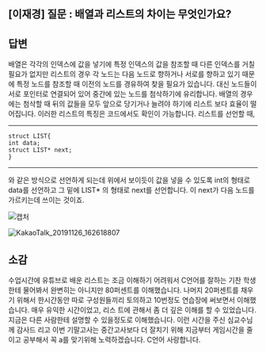 
## [이재경] 질문 : 배열과 리스트의 차이는 무엇인가요?

## 답변 
배열은 각각의 인덱스에 값을 넣기에 특정 인덱스의 값을 참조할 때 다른 인덱스를 거칠 필요가 없지만 
리스트의 경우 각 노드는 다음 노드로 향하거나 서로를 향하고 있기 때문에 특정 노드를 참조할 때
이전의 노드를 경유하여 찾을 필요가 있습니다. 대신 노드들이 서로 포인터로 연결되어 있어 중간에
있는 노드를 첨삭하기에 유리합니다. 배열의 경우에는 첨삭할 때 뒤의 값들을 모두 앞으로 당기거나
늘려야 하기에 리스트 보다 효율이 떨어집니다.
이러한 리스트의 특징은 코드에서도 확인이 가능합니다. 리스트를 선언할 때,

***
	struct LIST{
	int data;
	struct LIST* next;
	}
***
	
와 같은 방식으로 선언하게 되는데 위에서 보이듯이 값을 넣을 수 있도록 int의 형태로 data를 선언하고 
그 밑에 LIST* 의 형태로 next를 선언합니다. 이 next가 다음 노드를 가르키는데 쓰이는 것이죠.

![캡처](https://user-images.githubusercontent.com/50912987/69609146-36324d00-106c-11ea-8510-31ff95d3e9ae.PNG)

  
  ![KakaoTalk_20191126_162618807](https://user-images.githubusercontent.com/50912987/69608169-2ca7e580-106a-11ea-9657-b333a4b8f827.jpg)

  
  
  ## 소감
   수업시간에 유튜브로 배운 리스트는 조금 이해하기 어려워서 C언어를 잘하는 기찬 학생한테 물어봐서 완변히는 아니지만 80퍼센트를 이해했습니다. 
  나머지 20퍼센트를 채우기 위해서 한시간동안 따로 구성원들끼리 토의하고 10번정도 연습장에 써보면서 이해했습니다. 매우 유익한 시간이었고, 리스
  트에 관해서 좀 더 깊은 이해를 할 수 있었습니다. 지금은 다른 사람한테 설명할 수 있을정도로 이해했습니다. 이런 시간을 주신 심교수님께 감사드
  리고 이번 기말고사는 중간고사보다 더 잘치기 위해 지금부터 게임시간을 줄이고 공부해서 꼭 a를 맞기위해 노력하겠습니다. C언어 사랑합니다. 
